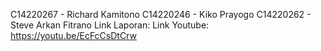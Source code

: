 C14220267 - Richard Kamitono C14220246 - Kiko Prayogo C14220262 - Steve Arkan Fitrano
Link Laporan: 
Link Youtube: https://youtu.be/EcFcCsDtCrw

